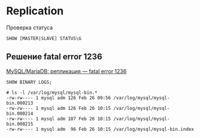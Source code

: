 # Replication

Проверка статуса 
```angular2html
SHOW [MASTER|SLAVE] STATUS\G
```
## Решение fatal error 1236
[MySQL/MariaDB: репликация — fatal error 1236](https://rtfm.co.ua/mysqlmariadb-%D1%80%D0%B5%D0%BF%D0%BB%D0%B8%D0%BA%D0%B0%D1%86%D0%B8%D1%8F-fatal-error-1236/)
```angular2html
SHOW BINARY LOGS;
```
```angular2html
# ls -l /var/log/mysql/mysql-bin.*
-rw-rw---- 1 mysql adm 126 Feb 26 09:56 /var/log/mysql/mysql-bin.000213
-rw-rw---- 1 mysql adm 126 Feb 26 10:15 /var/log/mysql/mysql-bin.000214
-rw-rw---- 1 mysql adm 107 Feb 26 10:15 /var/log/mysql/mysql-bin.000215
-rw-rw---- 1 mysql adm  96 Feb 26 10:15 /var/log/mysql/mysql-bin.index
```